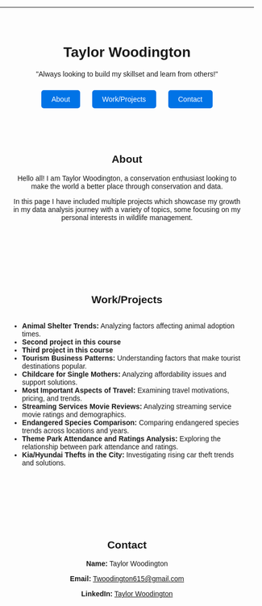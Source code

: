 
---

<style>
  body {
    font-family: Arial, sans-serif;
    margin: 0;
    padding: 0;
    text-align: center;
  }
  .container {
    max-width: 800px;
    margin: 0 auto;
    padding: 20px;
  }
  .section {
    padding: 50px 0;
  }
  .btn {
    display: inline-block;
    margin: 10px;
    padding: 10px 20px;
    background: #0073e6;
    color: white;
    text-decoration: none;
    border-radius: 5px;
  }
  .btn:hover {
    background: #005bb5;
  }
</style>

<div class="container">
  <h1>Taylor Woodington</h1>
  <p>"Always looking to build my skillset and learn from others!"</p>

  <div>
    <a href="#about" class="btn">About</a>
    <a href="#projects" class="btn">Work/Projects</a>
    <a href="#contact" class="btn">Contact</a>
  </div>

  <div id="about" class="section">
    <h2>About</h2>
    <p>Hello all! I am Taylor Woodington, a conservation enthusiast looking to make the world a better place through conservation and data.</p>
    <p>In this page I have included multiple projects which showcase my growth in my data analysis journey with a variety of topics, some focusing on my personal interests in wildlife management.</p>
  </div>

  <div id="projects" class="section">
    <h2>Work/Projects</h2>
    <ul style="text-align: left; display: inline-block;">
      <li><b>Animal Shelter Trends:</b> Analyzing factors affecting animal adoption times.</li>
      <li><b>Second project in this course</b></li>
      <li><b>Third project in this course</b></li>
      <li><b>Tourism Business Patterns:</b> Understanding factors that make tourist destinations popular.</li>
      <li><b>Childcare for Single Mothers:</b> Analyzing affordability issues and support solutions.</li>
      <li><b>Most Important Aspects of Travel:</b> Examining travel motivations, pricing, and trends.</li>
      <li><b>Streaming Services Movie Reviews:</b> Analyzing streaming service movie ratings and demographics.</li>
      <li><b>Endangered Species Comparison:</b> Comparing endangered species trends across locations and years.</li>
      <li><b>Theme Park Attendance and Ratings Analysis:</b> Exploring the relationship between park attendance and ratings.</li>
      <li><b>Kia/Hyundai Thefts in the City:</b> Investigating rising car theft trends and solutions.</li>
    </ul>
  </div>

  <div id="contact" class="section">
    <h2>Contact</h2>
    <p><b>Name:</b> Taylor Woodington</p>
    <p><b>Email:</b> <a href="mailto:Twoodington615@gmail.com">Twoodington615@gmail.com</a></p>
    <p><b>LinkedIn:</b> <a href="https://www.linkedin.com/in/taylor-woodington-7a6065194" target="_blank">Taylor Woodington</a></p>
  </div>
</div>
